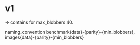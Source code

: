 # v1
 -> contains for max_blobbers 40.

naming_convention benchmark{data}-{parity}-{min_blobbers}, images{data}-{parity}-{min_blobbers}

